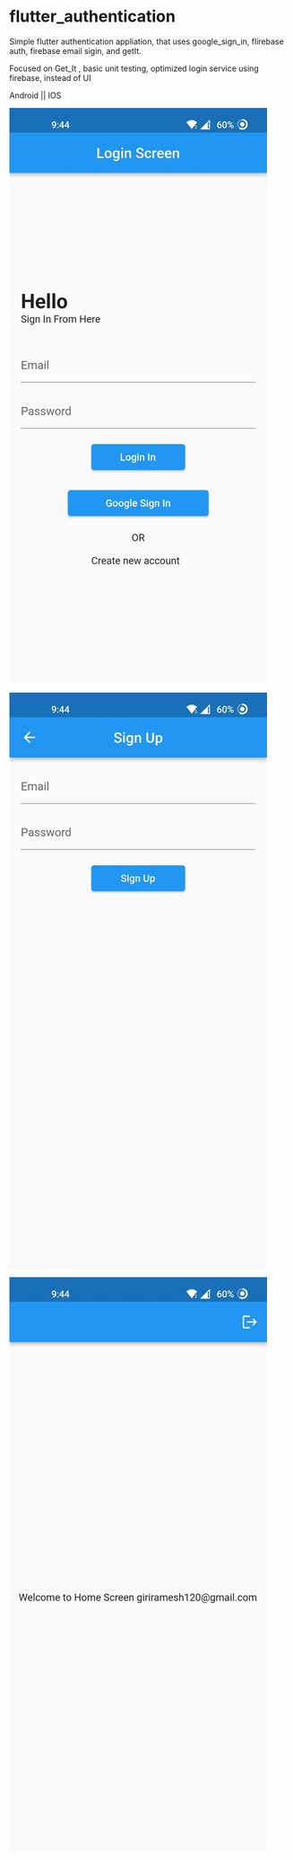 # flutter_authentication

Simple flutter authentication appliation,  that uses google_sign_in, flirebase auth, firebase email sigin, and getIt. 

Focused on Get_It , basic unit testing, optimized login service using firebase, instead of UI

Android || IOS

![Login Screen](images/Screenshot_2022-06-19-09-44-08-16_4bb36387de713a70ac334ad9ef0912ae.jpg)

![Signup Screen](images/Screenshot_2022-06-19-09-44-10-25_4bb36387de713a70ac334ad9ef0912ae.jpg)

![Home_screen](images/Screenshot_2022-06-19-09-44-17-81_4bb36387de713a70ac334ad9ef0912ae.jpg)
